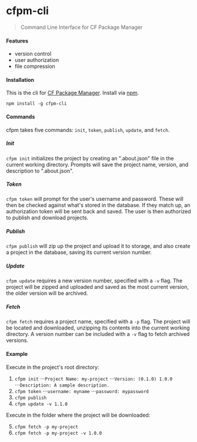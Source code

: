 # cfpm-cli

> Command Line Interface for CF Package Manager

#### Features

- version control
- user authorization
- file compression

#### Installation

This is the cli for [CF Package Manager](https://www.npmjs.com/package/cfpm). Install via [npm](http://npmjs.org).

    npm install -g cfpm-cli

#### Commands

cfpm takes five commands:
`init`, `token`, `publish`, `update`, and `fetch`.

##### Init

`cfpm init` initializes the project by creating an ".about.json" file in the current working directory. Prompts will save the project name, version, and description to ".about.json".

##### Token

`cfpm token` will prompt for the user's username and password. These will then be checked against what's stored in the database. If they match up, an authorization token will be sent back and saved. The user is then authorized to publish and download projects.

##### Publish

`cfpm publish` will zip up the project and upload it to storage, and also create a project in the database, saving its current version number.

##### Update

`cfpm update` requires a new version number, specified with a `-v` flag. The project will be zipped and uploaded and saved as the most current version, the older version will be archived.

##### Fetch

`cfpm fetch` requires a project name, specified with a `-p` flag. The project will be located and downloaded, unzipping its contents into the current working directory. A version number can be included with a `-v` flag to fetch archived versions.

#### Example
Execute in the project's root directory:

1. `cfpm init`
⋅⋅⋅`Project Name: my-project`
⋅⋅⋅`Version: (0.1.0) 1.0.0`
⋅⋅⋅`Description: A sample description.`
2. `cfpm token`
⋅⋅⋅`username: myname`
⋅⋅⋅`password: mypassword`
3. `cfpm publish`
4. `cfpm update -v 1.1.0`

Execute in the folder where the project will be downloaded:

5. `cfpm fetch -p my-project`
6. `cfpm fetch -p my-project -v 1.0.0`
